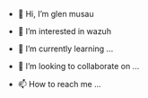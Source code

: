 - 👋 Hi, I’m glen musau
- 👀 I’m interested in wazuh
  
- 🌱 I’m currently learning ...
- 💞️ I’m looking to collaborate on ...
- 📫 How to reach me ...

<!---
glenmcshobo/glenmcshobo is a ✨ special ✨ repository because its `README.md` (this file) appears on your GitHub profile.
You can click the Preview link to take a look at your changes.
--->
